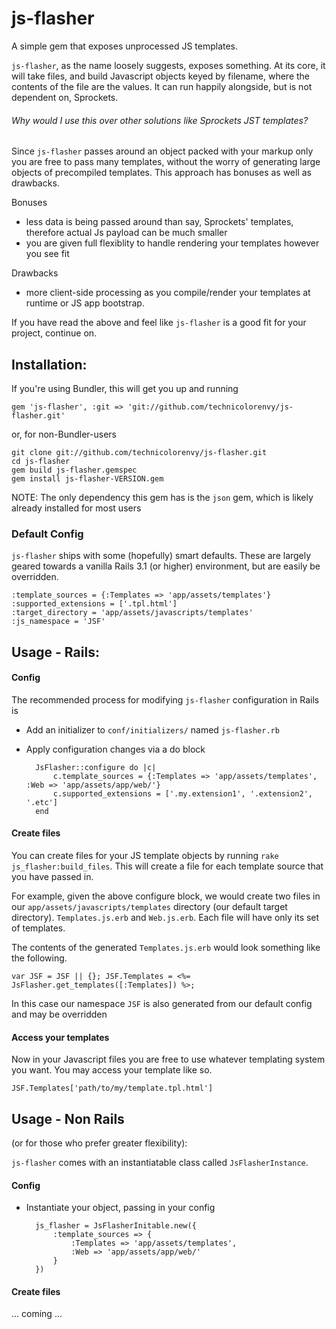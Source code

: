 js-flasher
==========

A simple gem that exposes unprocessed JS templates.

`js-flasher`, as the name loosely suggests, exposes something. At its core, it will take files, and build Javascript objects keyed by filename, where the contents of the file are the values. It can run happily alongside, but is not dependent on, Sprockets.

###### Why would I use this over other solutions like Sprockets JST templates?

Since `js-flasher` passes around an object packed with your markup only you are free to pass many templates, without the worry of generating large objects of precompiled templates. This approach has bonuses as well as drawbacks.

Bonuses

- less data is being passed around than say, Sprockets' templates, therefore actual Js payload can be much smaller
- you are given full flexiblity to handle rendering your templates however you see fit

Drawbacks

- more client-side processing as you compile/render your templates at runtime or JS app bootstrap.

If you have read the above and feel like `js-flasher` is a good fit for your project, continue on.


## Installation:

If you're using Bundler, this will get you up and running 

    gem 'js-flasher', :git => 'git://github.com/technicolorenvy/js-flasher.git'


or, for non-Bundler-users 

    git clone git://github.com/technicolorenvy/js-flasher.git 
    cd js-flasher
    gem build js-flasher.gemspec
    gem install js-flasher-VERSION.gem

NOTE: The only dependency this gem has is the `json` gem, which is likely already installed for most users

### Default Config

`js-flasher` ships with some (hopefully) smart defaults. These are largely geared towards a vanilla Rails 3.1 (or higher) environment, but are easily be overridden.

    :template_sources = {:Templates => 'app/assets/templates'}
    :supported_extensions = ['.tpl.html']
    :target_directory = 'app/assets/javascripts/templates'
    :js_namespace = 'JSF'

## Usage - Rails:

#### Config

The recommended process for modifying `js-flasher` configuration in Rails is

- Add an initializer to `conf/initializers/` named `js-flasher.rb`
- Apply configuration changes via a do block 

		JsFlasher::configure do |c|
			c.template_sources = {:Templates => 'app/assets/templates', :Web => 'app/assets/app/web/'}
			c.supported_extensions = ['.my.extension1', '.extension2', '.etc']
		end


#### Create files

You can create files for your JS template objects by running `rake js_flasher:build_files`. This will create a file for each template source that you have passed in.

For example, given the above configure block, we would create two files in our `app/assets/javascripts/templates` directory (our default target directory). `Templates.js.erb` and `Web.js.erb`. Each file will have only its set of templates.

The contents of the generated `Templates.js.erb` would look something like the following.

    var JSF = JSF || {}; JSF.Templates = <%= JsFlasher.get_templates([:Templates]) %>;

In this case our namespace `JSF` is also generated from our default config and may be overridden


#### Access your templates

Now in your Javascript files you are free to use whatever templating system you want. You may access your template like so.

    JSF.Templates['path/to/my/template.tpl.html']


## Usage - Non Rails 
(or for those who prefer greater flexibility):

`js-flasher` comes with an instantiatable class called `JsFlasherInstance`.

#### Config

- Instantiate your object, passing in your config 

        js_flasher = JsFlasherInitable.new({
            :template_sources => {
                :Templates => 'app/assets/templates', 
                :Web => 'app/assets/app/web/'
            }
        })


#### Create files

... coming ...

